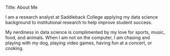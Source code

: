 Title: About Me

I am a research analyst at Saddleback College applying my data science background to institutional research to help improve student success.

My nerdiness in data science is complimented by my love for sports, music, food, and animals. When I am not on the computer, I am chasing and playing with my dog, playing video games, having fun at a concert, or cooking.
